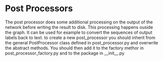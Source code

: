# Post Processors

The post processor does some additional processing on the output of the network
before writing the result to disk. This processing happens ouside the graph.
It can be used for example to convert the sequences of output labels back to
text. to create a new post_processor you should inherit from the general
PostProcessor class defined in post_processor.py and overwrite the abstract
methods. You should then add it to the factory methor in
post_processor_factory.py and to the package in \_\_init\_\_.py
